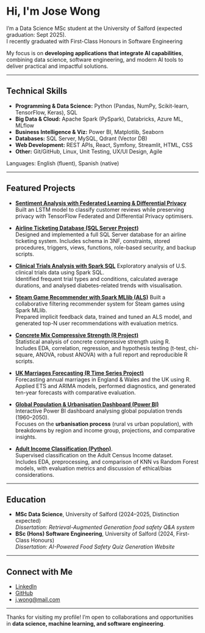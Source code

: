 <!--
**JoseWongg/JoseWongg** is a ✨ _special_ ✨ repository because its `README.md` (this file) appears on your GitHub profile.

Here are some ideas to get you started:

- 🔭 I’m currently working on ...
- 🌱 I’m currently learning ...
- 👯 I’m looking to collaborate on ...
- 🤔 I’m looking for help with ...
- 💬 Ask me about ...
- 📫 How to reach me: ...
- 😄 Pronouns: ...
- ⚡ Fun fact: ...
-->
# Hi, I'm Jose Wong  

I’m a Data Science MSc student at the University of Salford (expected graduation: Sept 2025).  
I recently graduated with First-Class Honours in Software Engineering

My focus is on **developing applications that integrate AI capabilities**, combining data science, software engineering, and modern AI tools to deliver practical and impactful solutions.

---

## Technical Skills

- **Programming & Data Science:** Python (Pandas, NumPy, Scikit-learn, TensorFlow, Keras), SQL  
- **Big Data & Cloud:** Apache Spark (PySpark), Databricks, Azure ML, MLflow  
- **Business Intelligence & Viz:** Power BI, Matplotlib, Seaborn  
- **Databases:** SQL Server, MySQL, Qdrant (Vector DB)  
- **Web Development:** REST APIs, React, Symfony, Streamlit, HTML, CSS  
- **Other:** Git/GitHub, Linux, Unit Testing, UX/UI Design, Agile  

Languages: English (fluent), Spanish (native)  

---

## Featured Projects  

- [**Sentiment Analysis with Federated Learning & Differential Privacy**](https://github.com/JoseWongg/AI_Privacy)  
  Built an LSTM model to classify customer reviews while preserving privacy with TensorFlow Federated and Differential Privacy optimisers.
<!--
- [**ChefQuizAI**](https://github.com/JoseWongg/ChefQuizAI)  
  An AI-powered Q&A system for food safety, built with Retrieval-Augmented Generation (RAG) and deployed as a web app.
  -->

- [**Airline Ticketing Database (SQL Server Project)**](https://github.com/JoseWongg/airline-ticketing-db)  
  Designed and implemented a full SQL Server database for an airline ticketing system. Includes schema in 3NF, constraints, stored procedures, triggers, views, functions, role-based security, and backup scripts.

- [**Clinical Trials Analysis with Spark SQL**](https://github.com/JoseWongg/clinical-trials-spark-sql)
  Exploratory analysis of U.S. clinical trials data using Spark SQL.  
  Identified frequent trial types and conditions, calculated average durations, and analysed diabetes-related trends with visualisation.  

- [**Steam Game Recommender with Spark MLlib (ALS)**](https://github.com/JoseWongg/steam-recommender-als) 
  Built a collaborative filtering recommender system for Steam games using Spark MLlib.  
  Prepared implicit feedback data, trained and tuned an ALS model, and generated top-N user recommendations with evaluation metrics.
  
- [**Concrete Mix Compressive Strength (R Project)**](https://github.com/JoseWongg/concrete-strength-r)  
  Statistical analysis of concrete compressive strength using R.  
  Includes EDA, correlation, regression, and hypothesis testing (t-test, chi-square, ANOVA, robust ANOVA) with a full report and reproducible R scripts.

- [**UK Marriages Forecasting (R Time Series Project)**](https://github.com/JoseWongg/uk-marriages-timeseries)  
  Forecasting annual marriages in England & Wales and the UK using R.  
  Applied ETS and ARIMA models, performed diagnostics, and generated ten-year forecasts with comparative evaluation.

- [**Global Population & Urbanisation Dashboard (Power BI)**](https://github.com/JoseWongg/global-urbanisation-dashboard-powerbi)  
  Interactive Power BI dashboard analysing global population trends (1960–2050).  
  Focuses on the **urbanisation process** (rural vs urban population), with breakdowns by region and income group, projections, and comparative insights.
  
- [**Adult Income Classification (Python)**](https://github.com/JoseWongg/adult-income-classification).  
  Supervised classification on the Adult Census Income dataset.  
  Includes EDA, preprocessing, and comparison of KNN vs Random Forest models, with evaluation metrics and discussion of ethical/bias considerations.  
---

## Education  

- **MSc Data Science**, University of Salford (2024–2025, Distinction expected)  
  *Dissertation: Retrieval-Augmented Generation food safety Q&A system*  
- **BSc (Hons) Software Engineering**, University of Salford (2024, First-Class Honours)  
  *Dissertation: AI-Powered Food Safety Quiz Generation Website*  
---

## Connect with Me  

- [LinkedIn](https://www.linkedin.com/in/jose-wongg)  
- [GitHub](https://github.com/JoseWongg)  
- j.wong@mail.com  

---

Thanks for visiting my profile! I’m open to collaborations and opportunities in **data science, machine learning, and software engineering**.
